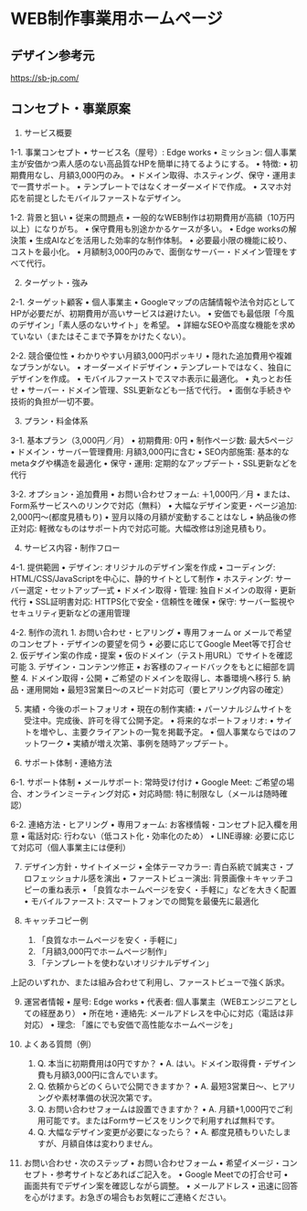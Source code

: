 # WEB制作事業用ホームページ

## デザイン参考元

https://sb-jp.com/

## コンセプト・事業原案

1. サービス概要

1-1. 事業コンセプト
	•	サービス名（屋号）: Edge works
	•	ミッション: 個人事業主が安価かつ素人感のない高品質なHPを簡単に持てるようにする。
	•	特徴:
	•	初期費用なし、月額3,000円のみ。
	•	ドメイン取得、ホスティング、保守・運用まで一貫サポート。
	•	テンプレートではなくオーダーメイドで作成。
	•	スマホ対応を前提としたモバイルファーストなデザイン。

1-2. 背景と狙い
	•	従来の問題点
	•	一般的なWEB制作は初期費用が高額（10万円以上）になりがち。
	•	保守費用も別途かかるケースが多い。
	•	Edge worksの解決策
	•	生成AIなどを活用した効率的な制作体制。
	•	必要最小限の機能に絞り、コストを最小化。
	•	月額制3,000円のみで、面倒なサーバー・ドメイン管理をすべて代行。

2. ターゲット・強み

2-1. ターゲット顧客
	•	個人事業主
	•	Googleマップの店舗情報や法令対応としてHPが必要だが、初期費用が高いサービスは避けたい。
	•	安価でも最低限「今風のデザイン」「素人感のないサイト」を希望。
	•	詳細なSEOや高度な機能を求めていない（またはそこまで予算をかけたくない）。

2-2. 競合優位性
	•	わかりやすい月額3,000円ポッキリ
	•	隠れた追加費用や複雑なプランがない。
	•	オーダーメイドデザイン
	•	テンプレートではなく、独自にデザインを作成。
	•	モバイルファーストでスマホ表示に最適化。
	•	丸っとお任せ
	•	サーバー・ドメイン管理、SSL更新なども一括で代行。
	•	面倒な手続きや技術的負担が一切不要。

3. プラン・料金体系

3-1. 基本プラン（3,000円／月）
	•	初期費用: 0円
	•	制作ページ数: 最大5ページ
	•	ドメイン・サーバー管理費用: 月額3,000円に含む
	•	SEO内部施策: 基本的なmetaタグや構造を最適化
	•	保守・運用: 定期的なアップデート・SSL更新などを代行

3-2. オプション・追加費用
	•	お問い合わせフォーム: ＋1,000円／月
	•	または、Form系サービスへのリンクで対応（無料）
	•	大幅なデザイン変更・ページ追加: 2,000円〜(都度見積もり)
	•	翌月以降の月額が変動することはなし
	•	納品後の修正対応: 軽微なものはサポート内で対応可能。大幅改修は別途見積もり。

4. サービス内容・制作フロー

4-1. 提供範囲
	•	デザイン: オリジナルのデザイン案を作成
	•	コーディング: HTML/CSS/JavaScriptを中心に、静的サイトとして制作
	•	ホスティング: サーバー選定・セットアップ一式
	•	ドメイン取得・管理: 独自ドメインの取得・更新代行
	•	SSL証明書対応: HTTPS化で安全・信頼性を確保
	•	保守: サーバー監視やセキュリティ更新などの運用管理

4-2. 制作の流れ
	1.	お問い合わせ・ヒアリング
	•	専用フォーム or メールで希望のコンセプト・デザインの要望を伺う
	•	必要に応じてGoogle Meet等で打合せ
	2.	仮デザイン案の作成・提案
	•	仮のドメイン（テスト用URL）でサイトを確認可能
	3.	デザイン・コンテンツ修正
	•	お客様のフィードバックをもとに細部を調整
	4.	ドメイン取得・公開
	•	ご希望のドメインを取得し、本番環境へ移行
	5.	納品・運用開始
	•	最短3営業日〜のスピード対応可（要ヒアリング内容の確定）

5. 実績・今後のポートフォリオ
	•	現在の制作実績:
	•	パーソナルジムサイトを受注中。完成後、許可を得て公開予定。
	•	将来的なポートフォリオ:
	•	サイトを増やし、主要クライアントの一覧を掲載予定。
	•	個人事業ならではのフットワーク
	•	実績が増え次第、事例を随時アップデート。

6. サポート体制・連絡方法

6-1. サポート体制
	•	メールサポート: 常時受け付け
	•	Google Meet: ご希望の場合、オンラインミーティング対応
	•	対応時間: 特に制限なし（メールは随時確認）

6-2. 連絡方法・ヒアリング
	•	専用フォーム: お客様情報・コンセプト記入欄を用意
	•	電話対応: 行わない（低コスト化・効率化のため）
	•	LINE導線: 必要に応じて対応可（個人事業主には便利）

7. デザイン方針・サイトイメージ
	•	全体テーマカラー: 青白系統で誠実さ・プロフェッショナル感を演出
	•	ファーストビュー演出: 背景画像＋キャッチコピーの重ね表示
	•	「良質なホームページを安く・手軽に」などを大きく配置
	•	モバイルファースト: スマートフォンでの閲覧を最優先に最適化

8. キャッチコピー例
	1.	「良質なホームページを安く・手軽に」
	2.	「月額3,000円でホームページ制作」
	3.	「テンプレートを使わないオリジナルデザイン」

上記のいずれか、または組み合わせて利用し、ファーストビューで強く訴求。

9. 運営者情報
	•	屋号: Edge works
	•	代表者: 個人事業主（WEBエンジニアとしての経歴あり）
	•	所在地・連絡先: メールアドレスを中心に対応（電話は非対応）
	•	理念: 「誰にでも安価で高性能なホームページを」

10. よくある質問（例）
	1.	Q. 本当に初期費用は0円ですか？
	•	A. はい。ドメイン取得費・デザイン費も月額3,000円に含んでいます。
	2.	Q. 依頼からどのくらいで公開できますか？
	•	A. 最短3営業日〜、ヒアリングや素材準備の状況次第です。
	3.	Q. お問い合わせフォームは設置できますか？
	•	A. 月額+1,000円でご利用可能です。またはFormサービスをリンクで利用すれば無料です。
	4.	Q. 大幅なデザイン変更が必要になったら？
	•	A. 都度見積もりいたしますが、月額自体は変わりません。

11. お問い合わせ・次のステップ
	•	お問い合わせフォーム
	•	希望イメージ・コンセプト・参考サイトなどあればご記入を。
	•	Google Meetでの打合せ可
	•	画面共有でデザイン案を確認しながら調整。
	•	メールアドレス
	•	迅速に回答を心がけます。お急ぎの場合もお気軽にご連絡ください。
